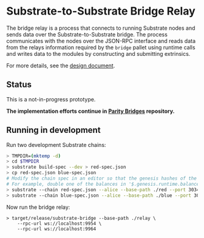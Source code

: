 # Substrate-to-Substrate Bridge Relay

The bridge relay is a process that connects to running Substrate nodes and sends data over the Substrate-to-Substrate bridge. The process communicates with the nodes over the JSON-RPC interface and reads data from the relays information required by the `bridge` pallet using runtime calls and writes data to the modules by constructing and submitting extrinsics.

For more details, see the [design document](doc/design.md).

## Status

This is a not-in-progress prototype.

**The implementation efforts continue in [Parity Bridges](https://github.com/paritytech/parity-bridges-common) repository.**

## Running in development

Run two development Substrate chains:

```bash
> TMPDIR=(mktemp -d)
> cd $TMPDIR
> substrate build-spec --dev > red-spec.json
> cp red-spec.json blue-spec.json
# Modify the chain spec in an editor so that the genesis hashes of the two chains differ.
# For example, double one of the balances in '$.genesis.runtime.balances.balances'.
> substrate --chain red-spec.json --alice --base-path ./red --port 30343 --ws-port 9954
> substrate --chain blue-spec.json --alice --base-path ./blue --port 30353 --ws-port 9964
```

Now run the bridge relay:

```
> target/release/substrate-bridge --base-path ./relay \
    --rpc-url ws://localhost:9954 \
    --rpc-url ws://localhost:9964
```
